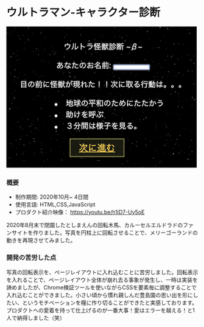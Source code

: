 # ウルトラマン-キャラクター診断

[![IMAGE ALT TEXT HERE](thumbnailImage.png)](https://youtu.be/h1iD7-Uv5oE)

### 概要
* 制作期間: 2020年10月~ 4日間  
* 使用言語: HTML,CSS,JavaScript  
* プロダクト紹介映像： https://youtu.be/h1iD7-Uv5oE  

2020年8月末で閉園したとしまえんの回転木馬、カルーセルエルドラドのファンサイトを作りました。写真を円柱上に回転させることで、メリーゴーランドの動きを再現させてみました。

### 開発の苦労した点
写真の回転表示を、ページレイアウトに入れ込むことに苦労しました。回転表示を入れることで、ページレイアウト全体が崩れ去る事象が発生し、一時は実装を諦めましたが、Chrome検証ツールを使いながらCSSを要素毎に調整することで入れ込むことができました。小さい頃から慣れ親しんだ豊島園の思い出を形にしたい、というモチベーションを糧に作り切ることができたと実感しております。プロダクトへの愛着を持って仕上げるのが一番大事！愛はエラーを越える！と1人で納得しました（笑）

